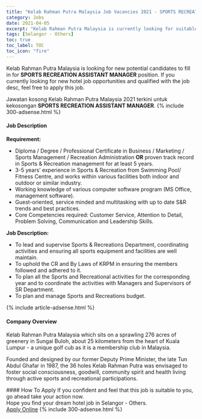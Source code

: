 ```yaml
---
title: "Kelab Rahman Putra Malaysia Job Vacancies 2021 - SPORTS RECREATION ASSISTANT MANAGER" 
category: Jobs 
date: 2021-04-05 
excerpt: "Kelab Rahman Putra Malaysia is currently looking for suitable person to fill in the SPORTS RECREATION ASSISTANT MANAGER which positioned at Selangor - Others" 
tags: [Selangor - Others] 
toc: true 
toc_label: TOC 
toc_icon: "fire" 
--- 
```


<p>Kelab Rahman Putra Malaysia is looking for new potential candidates to fill in for <b>SPORTS RECREATION ASSISTANT MANAGER</b> position. If you currently looking for new hotel job opportunities and qualified with the job desc, feel free to apply this job.
</p>Jawatan kosong Kelab Rahman Putra Malaysia 2021 terkini untuk kekosongan <b>SPORTS RECREATION ASSISTANT MANAGER</b>. 
{% include 300-adsense.html %} 
<div><div><h4>Job Description</h4></div><div><div><span><div><div><strong>Requirement:</strong><ul><li>Diploma / Degree / Professional Certificate in Business / Marketing / Sports Management / Recreation Administration <strong>OR</strong> proven track record in Sports &amp; Recreation management for at least 5 years.</li><li>3-5 years&#8217; experience in Sports &amp; Recreation from Swimming Pool/ Fitness Centre, and works within various facilities both indoor and outdoor or similar industry.</li><li>Working knowledge of various computer software program (MS Office, management software).</li><li>Guest-oriented, service minded and multitasking with up to date S&amp;R trends and best practices.</li><li>Core Competencies required: Customer Service, Attention to Detail, Problem Solving, Communication and Leadership Skills.</li></ul><strong>Job Description:</strong><ul><li>To lead and supervise Sports &amp; Recreations Department, coordinating activities and ensuring all sports equipment and facilities are well maintain.</li><li>To uphold the CR and By Laws of KRPM in ensuring the members followed and adhered to it.&#160;</li><li>To plan all the Sports and Recreational activities for the corresponding year and to coordinate the activities with Managers and Supervisors of SR Department.</li><li>To plan and manage Sports and Recreations budget.</li></ul></div></div></span></div></div></div> 
{% include article-adsense.html %} 
<div><div><h4>Company Overview</h4></div><div><div><span><div><p>Kelab Rahman Putra Malaysia which sits on a sprawling 276 acres of greenery in Sungai Buloh, about 25 kilometers from the heart of Kuala Lumpur - a unique golf cub as it is a membership club in Malaysia.</p><p>Founded and designed by our former Deputy Prime Minister, the late Tun Abdul Ghafar in 1987, the 36 holes Kelab Rahman Putra was envisaged to foster social consciousness, goodwill, community spirit and health living through active sports and recreational participations.</p></div></span></div></div></div> 
#### How To Apply 
If you confident and feel that this job is suitable to you, go ahead take your action now. <br/> 
Hope you find your dream hotel job in Selangor - Others. <br/> 
<a href="https://www.jobstreet.com.my/en/job/sports-recreation-assistant-manager-4499754?jobId=jobstreet-my-job-4499754" class="btn btn--info" target="_blank" rel="nofollow noopenner">Apply Online</a> 
{% include 300-adsense.html %} 